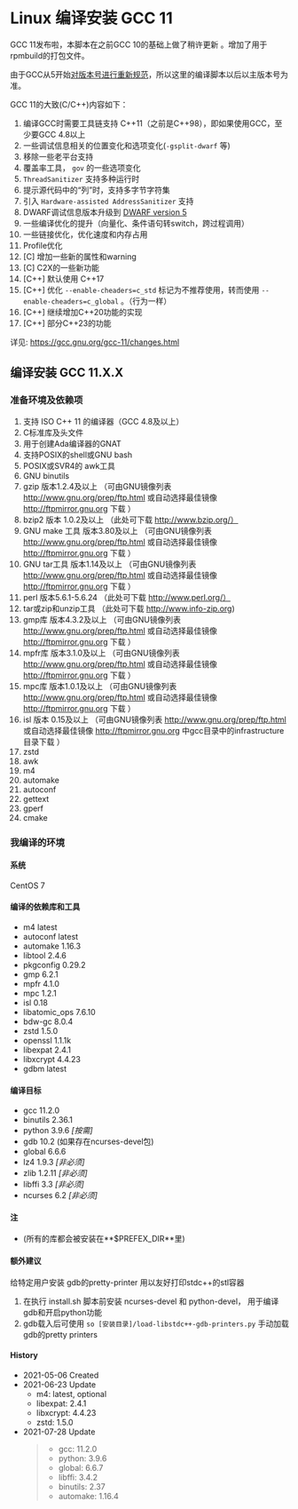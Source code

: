 Linux 编译安装 GCC 11
======

GCC 11发布啦，本脚本在之前GCC 10的基础上做了稍许更新 。增加了用于rpmbuild的打包文件。

由于GCC从5开始[对版本号进行重新规范](https://gcc.gnu.org/develop.html#num_scheme)，所以这里的编译脚本以后以主版本号为准。

GCC 11的大致(C/C++)内容如下：

1. 编译GCC时需要工具链支持 C++11（之前是C++98），即如果使用GCC，至少要GCC 4.8以上
2. 一些调试信息相关的位置变化和选项变化(```-gsplit-dwarf``` 等)
3. 移除一些老平台支持
4. 覆盖率工具， ```gov``` 的一些选项变化
5. ```ThreadSanitizer``` 支持多种运行时
6. 提示源代码中的“列”时，支持多字节字符集
7. 引入 ```Hardware-assisted AddressSanitizer``` 支持
8. DWARF调试信息版本升级到 [DWARF version 5](http://dwarfstd.org/doc/DWARF5.pdf)
9. 一些编译优化的提升（向量化、条件语句转switch，跨过程调用）
10. 一些链接优化，优化速度和内存占用
11. Profile优化
12. \[C\] 增加一些新的属性和warning
13. \[C\] C2X的一些新功能
14. \[C++\] 默认使用 C++17
15. \[C++\] 优化 ```--enable-cheaders=c_std``` 标记为不推荐使用，转而使用 ```--enable-cheaders=c_global``` 。（行为一样）
16. \[C++\] 继续增加C++20功能的实现
17. \[C++\] 部分C++23的功能

详见: https://gcc.gnu.org/gcc-11/changes.html

## 编译安装 GCC 11.X.X

### 准备环境及依赖项

1. 支持 ISO C++ 11 的编译器（GCC 4.8及以上）
2. C标准库及头文件
3. 用于创建Ada编译器的GNAT
4. 支持POSIX的shell或GNU bash
5. POSIX或SVR4的 awk工具
6. GNU binutils
7. gzip 版本1.2.4及以上     （可由GNU镜像列表 http://www.gnu.org/prep/ftp.html 或自动选择最佳镜像 http://ftpmirror.gnu.org 下载 ）
8. bzip2 版本 1.0.2及以上    （此处可下载 http://www.bzip.org/）
9. GNU make 工具 版本3.80及以上 （可由GNU镜像列表 http://www.gnu.org/prep/ftp.html 或自动选择最佳镜像 http://ftpmirror.gnu.org 下载 ）
10. GNU tar工具 版本1.14及以上   （可由GNU镜像列表 http://www.gnu.org/prep/ftp.html 或自动选择最佳镜像 http://ftpmirror.gnu.org 下载 ）
11. perl 版本5.6.1-5.6.24      （此处可下载 http://www.perl.org/）
12. tar或zip和unzip工具 （此处可下载 http://www.info-zip.org)
13. gmp库 版本4.3.2及以上 （可由GNU镜像列表 http://www.gnu.org/prep/ftp.html 或自动选择最佳镜像 http://ftpmirror.gnu.org 下载 ）
14. mpfr库 版本3.1.0及以上 （可由GNU镜像列表 http://www.gnu.org/prep/ftp.html 或自动选择最佳镜像 http://ftpmirror.gnu.org 下载 ）
15. mpc库 版本1.0.1及以上 （可由GNU镜像列表 http://www.gnu.org/prep/ftp.html 或自动选择最佳镜像 http://ftpmirror.gnu.org 下载 ）
16. isl 版本 0.15及以上 （可由GNU镜像列表 http://www.gnu.org/prep/ftp.html 或自动选择最佳镜像 http://ftpmirror.gnu.org 中gcc目录中的infrastructure目录下载 ）
17. zstd
18. awk
19. m4
20. automake
21. autoconf
22. gettext
23. gperf
24. cmake

### 我编译的环境

#### 系统

CentOS 7

#### 编译的依赖库和工具

+ m4 latest
+ autoconf latest
+ automake 1.16.3
+ libtool 2.4.6
+ pkgconfig 0.29.2
+ gmp 6.2.1
+ mpfr 4.1.0
+ mpc 1.2.1
+ isl 0.18
+ libatomic_ops 7.6.10
+ bdw-gc 8.0.4
+ zstd 1.5.0
+ openssl 1.1.1k
+ libexpat 2.4.1
+ libxcrypt 4.4.23
+ gdbm latest

#### 编译目标

+ gcc 11.2.0
+ binutils 2.36.1
+ python 3.9.6 *[按需]*
+ gdb 10.2 (如果存在ncurses-devel包)
+ global 6.6.6
+ lz4 1.9.3 *[非必须]*
+ zlib 1.2.11 *[非必须]*
+ libffi 3.3 *[非必须]*
+ ncurses 6.2 *[非必须]*

#### 注

+ (所有的库都会被安装在**$PREFEX_DIR**里)

#### 额外建议

给特定用户安装 gdb的pretty-printer 用以友好打印stdc++的stl容器

1. 在执行 install.sh 脚本前安装 ncurses-devel 和 python-devel， 用于编译gdb和开启python功能
2. gdb载入后可使用 ```so [安装目录]/load-libstdc++-gdb-printers.py``` 手动加载gdb的pretty printers

#### History

+ 2021-05-06    Created
+ 2021-06-23    Update
  + m4: latest, optional
  + libexpat: 2.4.1
  + libxcrypt: 4.4.23
  + zstd: 1.5.0
+ 2021-07-28     Update
  > + gcc: 11.2.0
  > + python: 3.9.6
  > + global: 6.6.7
  > + libffi: 3.4.2
  > + binutils: 2.37
  > + automake: 1.16.4